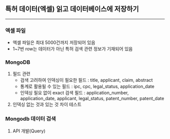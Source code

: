 ## 특허 데이터(엑셀) 읽고 데이터베이스에 저장하기
---
### 엑셀 파일
* 엑셀 파일은 최대 5000건까지 저장되어 있음
* 1~7번 row는 데이터가 아닌 특허 검색 관련 정보가 기재되어 있음


### MongoDB
1. 필드 관련
   * 검색 고려하여 인덱싱이 필요한 필드 : title, applicant, claim, abstract
   * 통계로 활용될 수 있는 필드 : ipc, cpc, legal_status, application_date
   * 인덱싱 필요 없이 exact 검색 필드 : application_number, application_date, applicant, legal_status, patent_number, patent_date
2. 인덱싱 없는 것과 있는 것 차이 테스트

### Mongodb 데이터 검색
1. API 개발(Query)